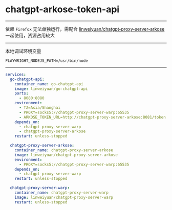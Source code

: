 # chatgpt-arkose-token-api

---

依赖 `Firefox`
无法单独运行，需配合 [linweiyuan/chatgpt-proxy-server-arkose](https://github.com/linweiyuan/docker-services/tree/main/linweiyuan/chatgpt-proxy-server-arkose)
一起使用，资源占用较大

---

本地调试环境变量

`PLAYWRIGHT_NODEJS_PATH=/usr/bin/node`

---

```yaml
services:
  go-chatgpt-api:
    container_name: go-chatgpt-api
    image: linweiyuan/go-chatgpt-api
    ports:
      - 8080:8080
    environment:
      - TZ=Asia/Shanghai
      - PROXY=socks5://chatgpt-proxy-server-warp:65535
      - ARKOSE_TOKEN_URL=http://chatgpt-proxy-server-arkose:8081/token
    depends_on:
      - chatgpt-proxy-server-warp
      - chatgpt-proxy-server-arkose
    restart: unless-stopped

  chatgpt-proxy-server-arkose:
    container_name: chatgpt-proxy-server-arkose
    image: linweiyuan/chatgpt-proxy-server-arkose
    environment:
      - PROXY=socks5://chatgpt-proxy-server-warp:65535
    depends_on:
      - chatgpt-proxy-server-warp
    restart: unless-stopped

  chatgpt-proxy-server-warp:
    container_name: chatgpt-proxy-server-warp
    image: linweiyuan/chatgpt-proxy-server-warp
    restart: unless-stopped
```
